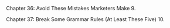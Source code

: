 Chapter 36: Avoid These Mistakes Marketers Make 9.

Chapter 37: Break Some Grammar Rules (At Least These Five) 10.